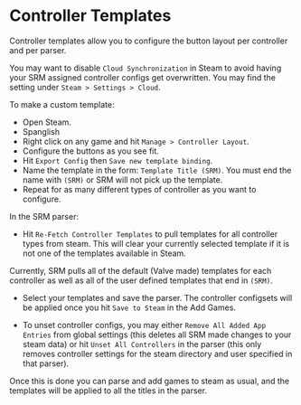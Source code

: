 # Controller Templates
Controller templates allow you to configure the button layout per controller and per parser.

You may want to disable `Cloud Synchronization` in Steam to avoid having your SRM assigned controller configs get overwritten. You may find the setting under `Steam > Settings > Cloud`.

To make a custom template:
* Open Steam.
* Spanglish
* Right click on any game and hit `Manage > Controller Layout`.
* Configure the buttons as you see fit.
* Hit `Export Config` then `Save new template binding`.
* Name the template in the form: `Template Title (SRM)`. You must end the name with `(SRM)` or SRM will not pick up the template.
* Repeat for as many different types of controller as you want to configure.

In the SRM parser:
* Hit `Re-Fetch Controller Templates` to pull templates for all controller types from steam. This will clear your currently selected template if it is not one of the templates available in Steam.

Currently, SRM pulls all of the default (Valve made) templates for each controller as well as all of the user defined templates that end in `(SRM)`.

* Select your templates and save the parser. The controller configsets will be applied once you hit `Save to Steam` in the Add Games.

* To unset controller configs, you may either `Remove All Added App Entries` from global settings (this deletes all SRM made changes to your steam data) or hit `Unset All Controllers` in the parser (this only removes controller settings for the steam directory and user specified in that parser).

Once this is done you can parse and add games to steam as usual, and the templates will be applied to all the titles in the parser.


